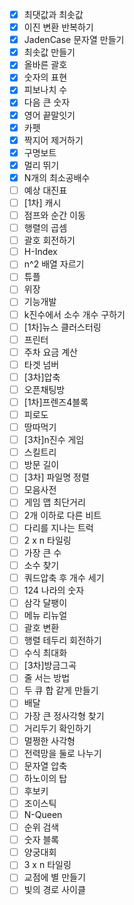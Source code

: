 - [x] 최댓값과 최솟값
- [x] 이진 변환 반복하기
- [x] JadenCase 문자열 만들기
- [x] 최솟값 만들기
- [x] 올바른 괄호
- [x] 숫자의 표현
- [x] 피보나치 수
- [x] 다음 큰 숫자
- [x] 영어 끝말잇기
- [x] 카펫
- [x] 짝지어 제거하기
- [x] 구명보트
- [x] 멀리 뛰기
- [x] N개의 최소공배수
- [ ] 예상 대진표
- [ ] [1차] 캐시
- [ ] 점프와 순간 이동
- [ ] 행렬의 곱셈
- [ ] 괄호 회전하기
- [ ] H-Index
- [ ] n^2 배열 자르기
- [ ] 튜플
- [ ] 위장
- [ ] 기능개발
- [ ] k진수에서 소수 개수 구하기
- [ ] [1차]뉴스 클러스터링
- [ ] 프린터
- [ ] 주차 요금 계산
- [ ] 타겟 넘버
- [ ] [3차]압축
- [ ] 오픈채팅방
- [ ] [1차]프렌즈4블록
- [ ] 피로도
- [ ] 땅따먹기
- [ ] [3차]n진수 게임
- [ ] 스킬트리
- [ ] 방문 길이
- [ ] [3차] 파일명 정렬
- [ ] 모음사전
- [ ] 게임 맵 최단거리
- [ ] 2개 이하로 다른 비트
- [ ] 다리를 지나는 트럭
- [ ] 2 x n 타일링
- [ ] 가장 큰 수
- [ ] 소수 찾기
- [ ] 쿼드압축 후 개수 세기
- [ ] 124 나라의 숫자
- [ ] 삼각 달팽이
- [ ] 메뉴 리뉴얼
- [ ] 괄호 변환
- [ ] 행렬 테두리 회전하기
- [ ] 수식 최대화
- [ ] [3차]방금그곡
- [ ] 줄 서는 방법
- [ ] 두 큐 합 같게 만들기
- [ ] 배달
- [ ] 가장 큰 정사각형 찾기
- [ ] 거리두기 확인하기
- [ ] 멀쩡한 사각형
- [ ] 전력망을 둘로 나누기
- [ ] 문자열 압축
- [ ] 하노이의 탑
- [ ] 후보키
- [ ] 조이스틱
- [ ] N-Queen
- [ ] 순위 검색
- [ ] 숫자 블록
- [ ] 양궁대회
- [ ] 3 x n 타일링
- [ ] 교점에 별 만들기
- [ ] 빛의 경로 사이클